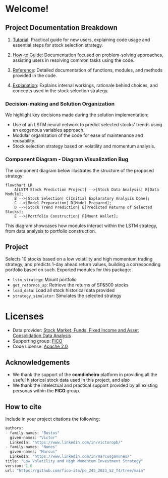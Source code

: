 # Welcome!

## Project Documentation Breakdown

1. [Tutorial](./tutorials.md): Practical guide for new users, explaining code usage and essential steps for stock selection strategy.

2. [How-to Guide](./how-to-guides.md): Documentation focused on problem-solving approaches, assisting users in resolving common tasks using the code.

3. [Reference](./reference.md): Detailed documentation of functions, modules, and methods provided in the code.

4. [Explanation](./explanation.md): Explains internal workings, rationale behind choices, and concepts used in the stock selection strategy.

### Decision-making and Solution Organization

We highlight key decisions made during the solution implementation:

- Use of an LSTM neural network to predict selected stocks' trends using an exogenous variables approach.
- Modular organization of the code for ease of maintenance and reusability.
- Stock selection strategy based on volatility and momentum analysis.

### Component Diagram - Diagram Visualization Bug

The component diagram below illustrates the structure of the proposed strategy:

```mermaid
flowchart LR
    A[LSTM Stock Prediction Project] -->|Stock Data Analysis| B[Data Module];
    B -->|Stock Selection| C[Initial Exploratory Analysis Done];
    C -->|Model Preparation| D[Model Prepared];
    D -->|Stock Trend Prediction| E[Predicted Returns of Selected Stocks];
    E -->|Portfolio Construction| F[Mount Wallet];
```
This diagram showcases how modules interact within the LSTM strategy, from data analysis to portfolio construction.

## Project

Selects 10 stocks based on a low volatility and high momentum trading strategy, and predicts 1-day ahead return values, building a corresponding portfolio based on such. Exported modules for this package:

- `lstm_strategy`: Mount portfolio
- `get_retornos_sp`: Retrieve the returns of SP&500 stocks
- `load_data`: Load all stock historical data provided
- `strategy_simulator`: Simulates the selected strategy

# Licenses

- Data provider: [Stock Market, Funds, Fixed Income and Asset Consolidation Data Analysis](https://www.comdinheiro.com.br/)
- Supporting group: [FICO](https://fico-ita.github.io/)
- Code License: [Apache 2.0](https://www.apache.org/licenses/LICENSE-2.0)

## Acknowledgements

- We thank the support of the **comdinheiro** platform in providing all the useful historical stock data used in this project, and also
- We thank the intelectual and practical support provided by all existing personas within the **FICO** group.

## How to cite

Include in your project citations the following:
```python
authors:
- family-names: "Bustos"
  given-names: "Victor"
  LinkedIn: "https://www.linkedin.com/in/victoropb/"
- family-names: "Nunes"
  given-names: "Marcus"
  LinkedIn: "https://www.linkedin.com/in/marcusganunes/"
title: "Low Volatility and High Momentum Investment Strategy"
version: 1.0
url: "https://github.com/fico-ita/po_245_2023_S2_T4/tree/main"
```
